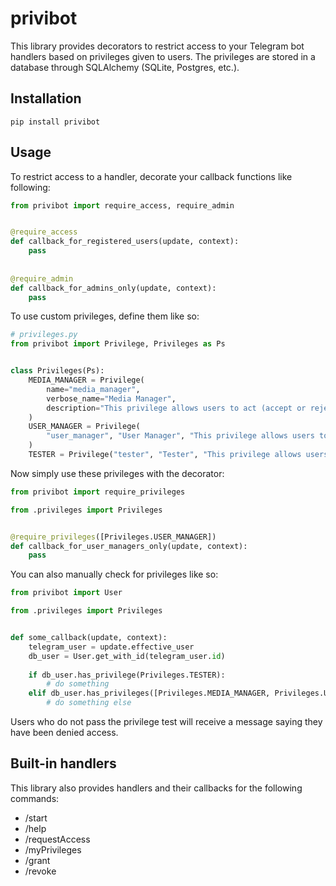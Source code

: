 # privibot
This library provides decorators to restrict access to your Telegram bot handlers based on privileges given to users.
The privileges are stored in a database through SQLAlchemy (SQLite, Postgres, etc.).

## Installation

```
pip install privibot
```

## Usage
To restrict access to a handler, decorate your callback functions like following:

```python
from privibot import require_access, require_admin


@require_access
def callback_for_registered_users(update, context):
    pass
  
  
@require_admin
def callback_for_admins_only(update, context):
    pass
```

To use custom privileges, define them like so:

```python
# privileges.py
from privibot import Privilege, Privileges as Ps


class Privileges(Ps):
    MEDIA_MANAGER = Privilege(
        name="media_manager",
        verbose_name="Media Manager",
        description="This privilege allows users to act (accept or reject) on media-related requests.",
    )
    USER_MANAGER = Privilege(
        "user_manager", "User Manager", "This privilege allows users to manage access of other users to the bot."
    )
    TESTER = Privilege("tester", "Tester", "This privilege allows users to test new things.")
```

Now simply use these privileges with the decorator:

```python
from privibot import require_privileges

from .privileges import Privileges


@require_privileges([Privileges.USER_MANAGER])
def callback_for_user_managers_only(update, context):
    pass
```

You can also manually check for privileges like so:

```python
from privibot import User

from .privileges import Privileges


def some_callback(update, context):
    telegram_user = update.effective_user
    db_user = User.get_with_id(telegram_user.id)
    
    if db_user.has_privilege(Privileges.TESTER):
        # do something
    elif db_user.has_privileges([Privileges.MEDIA_MANAGER, Privileges.USER_MANAGER]):
        # do something else
```

Users who do not pass the privilege test will receive a message saying they have been denied access.

## Built-in handlers
This library also provides handlers and their callbacks for the following commands:
- /start
- /help
- /requestAccess
- /myPrivileges
- /grant
- /revoke


